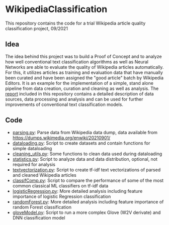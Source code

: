 # WikipediaClassification
This repository contains the code for a trial Wikipedia article quality classification project, 09/2021

## Idea
The idea behind this project was to build a Proof of Concept and to analyze how well conventional text classification algorithms as well as Neural Networks are able to evaluate the quality of Wikipedia articles automatically. 
For this, it utilizes articles as training and evaluation data that have manually been curated and have been assigned the "good article" batch by Wikipedia Editors. 
It is an example for the implementation of a simple, stand alone pipeline from data creation, curation and cleaning as well as analysis. The [report](https://github.com/rlnrbio/WikipediaClassification/blob/main/NLP_Report_Leuner_final.pdf) included in this repository contains a detailed description of data sources, data processing and analysis and can be used for further improvements of conventional text classification models.

## Code
- [parsing.py](https://github.com/rlnrbio/WikipediaClassification/blob/main/parsing.py): Parse data from Wikipedia data dump, data available from https://dumps.wikimedia.org/enwiki/20210901/
- [dataloading.py](https://github.com/rlnrbio/WikipediaClassification/blob/main/dataloading.py): Script to create datasets and contain functions for simple dataloading
- [cleaning_utils.py](https://github.com/rlnrbio/WikipediaClassification/blob/main/cleaning_utils.py): Some functions to clean data used during dataloading
- [statistics.py](https://github.com/rlnrbio/WikipediaClassification/blob/main/statistics.py): Script to analyze data and data distribution, optional, not required for analysis
- [textvectorization.py](https://github.com/rlnrbio/WikipediaClassification/blob/main/textvectorization.py): Script to create tf-idf text vectorizations of parsed and cleaned Wikipedia articles
- [classifComp.py](https://github.com/rlnrbio/WikipediaClassification/blob/main/classifComp.py): Script to compare the performance of some of the most common classical ML classifiers on tf-idf data
- [logisticRegression.py](https://github.com/rlnrbio/WikipediaClassification/blob/main/logisticRegression.py): More detailed analysis including feature importance of logistic Regression classification
- [randomForest.py](https://github.com/rlnrbio/WikipediaClassification/blob/main/randomForrest.py): More detailed analysis including feature importance of random Forest classification
- [gloveModel.py](https://github.com/rlnrbio/WikipediaClassification/blob/main/gloveModel.py): Script to run a more complex Glove (W2V derivate) and DNN classification model


